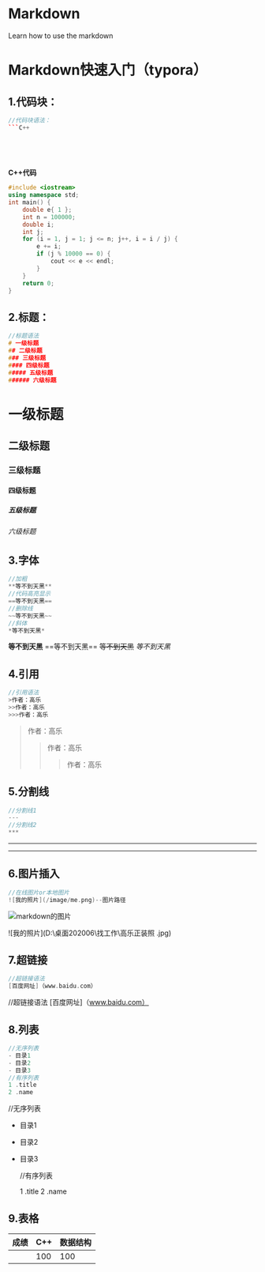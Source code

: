 # Markdown
Learn how to use the markdown
# Markdown快速入门（typora）

## 1.代码块：

```c++
//代码块语法：
​```C++
    

    
    
```

**C++代码**

```c++
#include <iostream>
using namespace std;
int main() {
	double e{ 1 };
	int n = 100000;
	double i;
	int j;
	for (i = 1, j = 1; j <= n; j++, i = i / j) {
		e += i;
		if (j % 10000 == 0) {
			cout << e << endl;
		}
	}
	return 0;
}
```

## 2.标题：

```c++
//标题语法
# 一级标题
## 二级标题
### 三级标题
#### 四级标题
##### 五级标题
###### 六级标题
```

# 一级标题
## 二级标题
### 三级标题
#### 四级标题
##### 五级标题
###### 六级标题

## 3.字体

```c++
//加粗
**等不到天黑**
//代码高亮显示
==等不到天黑==
//删除线
~~等不到天黑~~
//斜体
*等不到天黑*
```

**等不到天黑**
==等不到天黑==
~~等不到天黑~~
*等不到天黑*

## 4.引用

```c++
//引用语法
>作者：高乐
>>作者：高乐
>>>作者：高乐
```

>作者：高乐
>>作者：高乐
>>
>>>作者：高乐
>>>
>>>

## 5.分割线

```c++
//分割线1
---
//分割线2
***
```


---
***

## 6.图片插入

```c++
//在线图片or本地图片
![我的照片](/image/me.png)--图片路径
```

![markdown的图片](https://timgsa.baidu.com/timg?image&quality=80&size=b9999_10000&sec=1602426001885&di=8dc76d4d0351aaf174c7473678eb90c9&imgtype=0&src=http%3A%2F%2Fjackyshan.github.io%2Fimages%2Fmarkdown-syntax-language.png)

![我的照片](D:\桌面202006\找工作\高乐正装照 .jpg)

## 7.超链接

```c++
//超链接语法
[百度网址]（www.baidu.com）
```

//超链接语法
[百度网址]（www.baidu.com）

## 8.列表

```c++
//无序列表
- 目录1
- 目录2
- 目录3
//有序列表
1 .title
2 .name
```

//无序列表
- 目录1

- 目录2

- 目录3

  //有序列表

  1 .title
  2 .name

## 9.表格

| 成绩 | C++  | 数据结构 |
| ---- | ---- | -------- |
|      | 100  | 100      |

